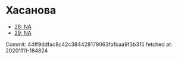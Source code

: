# Хасанова
- [28: NA](28.md)
- [29: NA](29.md)

Commit: 44ff9ddfac8c42c384428179063fa1baa9f3b315
 fetched at: 20201111-184824
